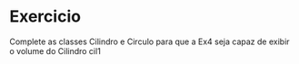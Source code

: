 # Exercicio

Complete as classes Cilindro e Circulo para que a Ex4 seja capaz de exibir o volume do Cilindro cil1